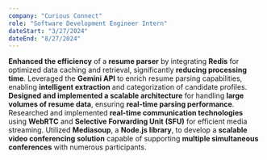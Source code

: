 ```yaml
---
company: "Curious Connect"
role: "Software Development Engineer Intern"
dateStart: "3/27/2024"
dateEnd: "8/27/2024"
---
```


**Enhanced the efficiency** of a **resume parser** by integrating **Redis** for optimized data caching and retrieval, significantly **reducing processing time**.
Leveraged the **Gemini API** to enrich resume parsing capabilities, enabling **intelligent extraction** and categorization of candidate profiles.
**Designed and implemented a scalable architecture** for handling **large volumes of resume data**, ensuring **real-time parsing performance**.
Researched and implemented **real-time communication technologies** using **WebRTC** and **Selective Forwarding Unit (SFU)** for efficient media streaming.
Utilized **Mediasoup**, a **Node.js library**, to develop a **scalable video conferencing solution** capable of supporting **multiple simultaneous conferences** with numerous participants.
